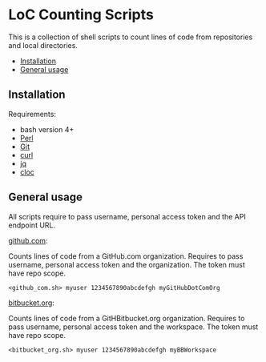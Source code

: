 LoC Counting Scripts
==================
This is a collection of shell scripts to count lines of code from repositories and local directories.

* [Installation](#installation)
* [General usage](#general-usage)

Installation
------------

Requirements:

* bash version 4+
* [Perl](https://www.perl.org/)
* [Git](https://git-scm.com/)
* [curl](https://curl.haxx.se)
* [jq](https://stedolan.github.io/jq/)
* [cloc](https://github.com/AlDanial/cloc)

General usage
-------------

All scripts require to pass username, personal access token and the API endpoint URL.

[github.com](https://github.com):

Counts lines of code from a GitHub.com organization.  Requires to pass username, personal access token and the organization.  The token must have repo scope.

```
<github_com.sh> myuser 1234567890abcdefgh myGitHubDotComOrg
```

[bitbucket.org](https://bitbucket.org):

Counts lines of code from a GitHBitbucket.org organization. Requires to pass username, personal access token and the workspace.  The token must have repo scope.

```
<bitbucket_org.sh> myuser 1234567890abcdefgh myBBWorkspace
```
